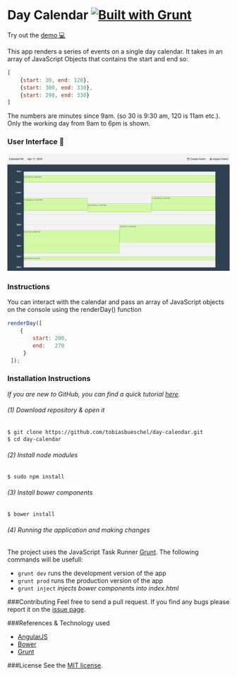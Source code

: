 # Day Calendar [![Built with Grunt](https://cdn.gruntjs.com/builtwith.svg)](http://gruntjs.com/)

Try out the [demo :computer:](https://calendartm.firebaseapp.com/)

This app renders a series of events on a single day calendar. It takes in an array of JavaScript Objects that contains the start and end so: 
```javascript
[
    {start: 30, end: 120},
    {start: 300, end: 330},
    {start: 290, end: 330}
]
```
The numbers are minutes since 9am. (so 30 is 9:30 am, 120 is 11am etc.). Only the working day from 9am to 6pm is shown.

### User Interface :calendar:
![screenshot](https://github.com/tobiasbueschel/day-calendar/blob/master/ui.png)

### Instructions
You can interact with the calendar and pass an array of JavaScript objects on the console using the renderDay() function
```javascript
renderDay([
    { 
        start: 200,
        end:   270
     }
 ]);
```

### Installation Instructions
*If you are new to GitHub, you can find a quick tutorial [here](http://readwrite.com/2013/09/30/understanding-github-a-journey-for-beginners-part-1).*

###### (1) Download repository & open it
```
$ git clone https://github.com/tobiasbueschel/day-calendar.git
$ cd day-calendar
```

###### (2) Install node modules
```
$ sudo npm install
```

###### (3) Install bower components
```
$ bower install
```

###### (4) Running the application and making changes
The project uses the JavaScript Task Runner [Grunt](http://gruntjs.com/). The following commands will be usefull:

+ `grunt dev` runs the development version of the app
+ `grunt prod` runs the production version of the app
+ `grunt inject` _injects bower components into index.html_

###Contributing
Feel free to send a pull request. If you find any bugs please report it on the [issue page](https://github.com/tobiasbueschel/day-calendar/issues).

###References & Technology used 
+ [AngularJS](https://angularjs.org/)
+ [Bower](http://bower.io/)
+ [Grunt](http://gruntjs.com/)

###License
See the [MIT license](https://github.com/tobiasbueschel/day-calendar/blob/master/LICENSE).
